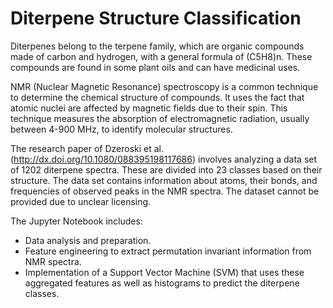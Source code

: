# Diterpene Structure Classification

Diterpenes belong to the terpene family, which are organic compounds made of carbon and hydrogen, with a general formula of (C5H8)n. These compounds are found in some plant oils and can have medicinal uses.

NMR (Nuclear Magnetic Resonance) spectroscopy is a common technique to determine the chemical structure of compounds. It uses the fact that atomic nuclei are affected by magnetic fields due to their spin. This technique measures the absorption of electromagnetic radiation, usually between 4-900 MHz, to identify molecular structures.

The research paper of Dzeroski et al. (http://dx.doi.org/10.1080/088395198117686) involves analyzing a data set of 1202 diterpene spectra. These are divided into 23 classes based on their structure. The data set contains information about atoms, their bonds, and frequencies of observed peaks in the NMR spectra.
The dataset cannot be provided due to unclear licensing.

The Jupyter Notebook includes:

   - Data analysis and preparation.
   - Feature engineering to extract permutation invariant information from NMR spectra.
   - Implementation of a Support Vector Machine (SVM) that uses these aggregated features as well as histograms to predict the diterpene classes.
